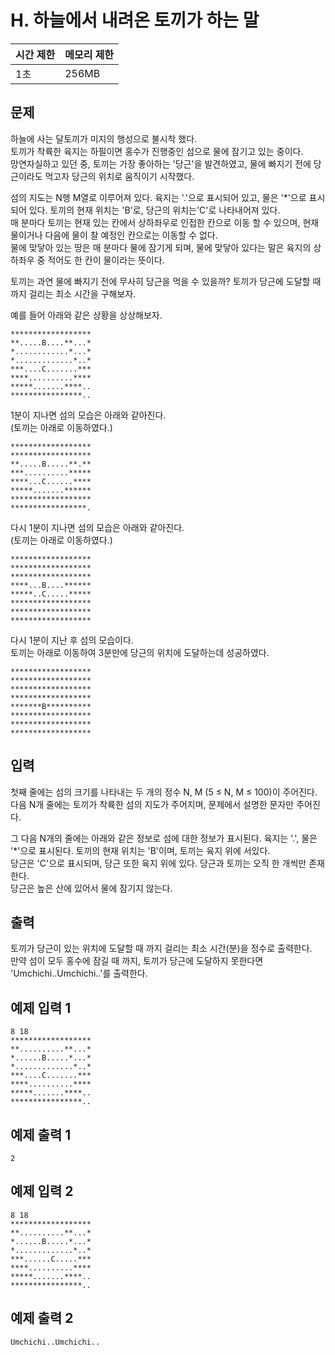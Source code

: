 # H. 하늘에서 내려온 토끼가 하는 말

| 시간 제한 | 메모리 제한 |
| --- | --- |
| 1초 | 256MB |

## 문제

하늘에 사는 달토끼가 미지의 행성으로 불시착 했다.  
토끼가 착륙한 육지는 하필이면 홍수가 진행중인 섬으로 물에 잠기고 있는 중이다.  
망연자실하고 있던 중, 토끼는 가장 좋아하는 '당근'을 발견하였고, 물에 빠지기 전에 당근이라도 먹고자 당근의 위치로 움직이기 시작했다.  

섬의 지도는 N행 M열로 이루어져 있다. 육지는 '.'으로 표시되어 있고, 물은 '*'으로 표시되어 있다. 토끼의 현재 위치는 'B'로, 당근의 위치는'C'로 나타내어져 있다.  
매 분마다 토끼는 현재 있는 칸에서 상하좌우로 인접한 칸으로 이동 할 수 있으며, 현재 물이거나 다음에 물이 찰 예정인 칸으로는 이동할 수 없다.  
물에 맞닿아 있는 땅은 매 분마다 물에 잠기게 되며, 물에 맞닿아 있다는 말은 육지의 상하좌우 중 적어도 한 칸이 물이라는 뜻이다.  

토끼는 과연 물에 빠지기 전에 무사히 당근을 먹을 수 있을까? 토끼가 당근에 도달할 때 까지 걸리는 최소 시간을 구해보자.  

예를 들어 아래와 같은 상황을 상상해보자.  

```
******************
**.....B....**...*
*............*...*
*.............*..*
***....C.......***
****..........****
*****.......****..
****************..
```

1분이 지나면 섬의 모습은 아래와 같아진다.  
(토끼는 아래로 이동하였다.)

```
******************
******************
**.....B.....**.**
***..........*****
****...C......****
*****.......******
******************
*****************.
```

다시 1분이 지나면 섬의 모습은 아래와 같아진다.  
(토끼는 아래로 이동하였다.)

```
******************
******************
******************
****...B....******
*****..C.....*****
******************
******************
******************
```

다시 1분이 지난 후 섬의 모습이다.  
토끼는 아래로 이동하여 3분만에 당근의 위치에 도달하는데 성공하였다. 

```
******************
******************
******************
******************
*******B**********
******************
******************
******************
```

## 입력

첫째 줄에는 섬의 크기를 나타내는 두 개의 정수 N, M (5 ≤ N, M ≤ 100)이 주어진다. 
다음 N개 줄에는 토끼가 착륙한 섬의 지도가 주어지며, 문제에서 설명한 문자만 주어진다. 

그 다음 N개의 줄에는 아래와 같은 정보로 섬에 대한 정보가 표시된다. 
육지는 '.', 물은 '*'으로 표시된다. 토끼의 현재 위치는 'B'이며, 토끼는 육지 위에 서있다.  
당근은 'C'으로 표시되며, 당근 또한 육지 위에 있다. 당근과 토끼는 오직 한 개씩만 존재한다.  
당근은 높은 산에 있어서 물에 잠기지 않는다.  

## 출력
토끼가 당근이 있는 위치에 도달할 때 까지 걸리는 최소 시간(분)을 정수로 출력한다.  
만약 섬이 모두 홍수에 잠길 때 까지, 토끼가 당근에 도달하지 못한다면 'Umchichi..Umchichi..'를 출력한다.


## 예제 입력 1

```
8 18
******************
**..........**...*
*......B.....*...*
*.............*..*
***....C.......***
****..........****
*****.......****..
****************..
```

## 예제 출력 1

```
2
```

## 예제 입력 2

```
8 18
******************
**..........**...*
*......B.....*...*
*.............*..*
***......C.....***
****..........****
*****.......****..
****************..
```

## 예제 출력 2

```
Umchichi..Umchichi..
```
